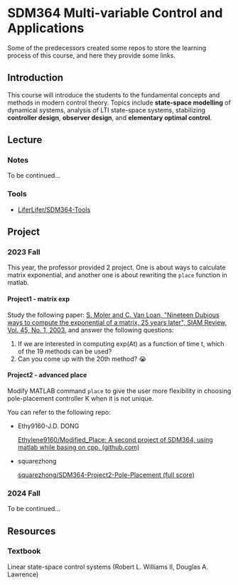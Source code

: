 # SDM364 Multi-variable Control and Applications

Some of the predecessors created some repos to store the learning process of this course, and here they provide some links.

## Introduction
This course will introduce the students to the fundamental concepts and methods in modern control theory. Topics include **state-space modelling** of dynamical systems, analysis of LTI state-space systems, stabilizing **controller design**, **observer design**, and **elementary optimal control**.

## Lecture
### Notes
To be continued...

### Tools
- [LiferLifer/SDM364-Tools](https://github.com/LiferLifer/SDM364-Tools)

## Project

### 2023 Fall

This year, the professor provided 2 project. One is about ways to calculate matrix exponential, and another one is about rewriting the `place` function in matlab.

#### Project1 - matrix exp
Study the following paper:
[S. Moler and C. Van Loan, "Nineteen Dubious ways to compute the exponential of a matrix, 25 years later", SIAM Review, Vol. 45, No. 1, 2003.](https://www.cs.jhu.edu/~misha/ReadingSeminar/Papers/Moler03.pdf) 
and answer the following questions:
1. If we are interested in computing exp(At) as a function of time t, which of the 19 methods can be used?
2. Can you come up with the 20th method? 😭


#### Project2 - advanced place
Modify MATLAB command `place` to give the user more flexibility in choosing pole-placement controller K when it is not unique.

You can refer to the following repo:

- Ethy9160-J.D. DONG

  [Ethylene9160/Modified_Place: A second project of SDM364, using matlab while basing on cpp. (github.com)](https://github.com/Ethylene9160/Modified_Place)

- squarezhong

  [squarezhong/SDM364-Project2-Pole-Placement (full score)](https://github.com/squarezhong/SDM364-Project2-Pole-Placement)

### 2024 Fall
To be continued...



## Resources
### Textbook
Linear state-space control systems (Robert L. Williams II, Douglas A. Lawrence)

